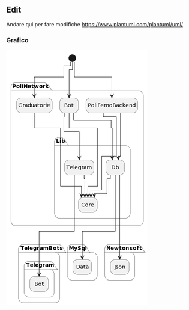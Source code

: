 ## Edit

Andare qui per fare modifiche https://www.plantuml.com/plantuml/uml/


### Grafico


![immagine](https://github.com/PoliNetworkOrg/Lib_CSharp/blob/main/docs/dipendenze/schema.png?raw=true)


